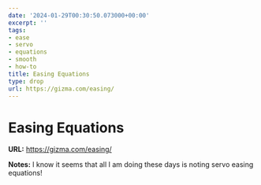 ```yaml
---
date: '2024-01-29T00:30:50.073000+00:00'
excerpt: ''
tags:
- ease
- servo
- equations
- smooth
- how-to
title: Easing Equations
type: drop
url: https://gizma.com/easing/
---
```


# Easing Equations

**URL:** https://gizma.com/easing/

**Notes:**
I know it seems that all I am doing these days is noting servo easing equations!

